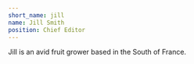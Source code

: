 ```yaml
---
short_name: jill
name: Jill Smith
position: Chief Editor
---
```


Jill is an avid fruit grower based in the South of France.
